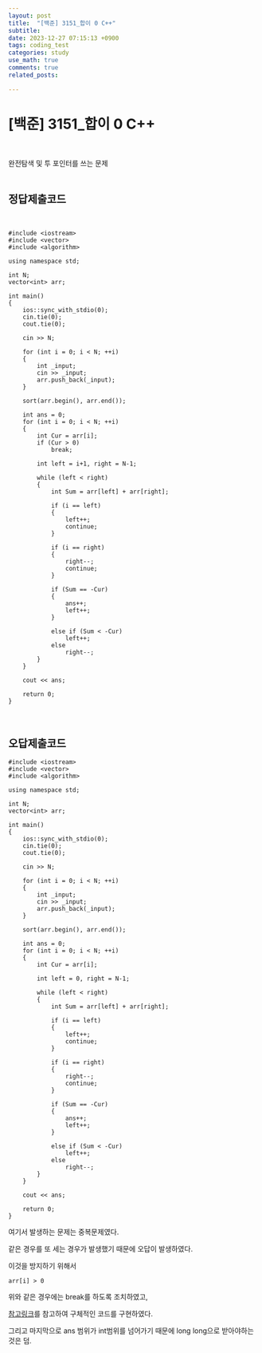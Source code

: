 ```yaml
---
layout: post
title:  "[백준] 3151_합이 0 C++"
subtitle:   
date: 2023-12-27 07:15:13 +0900
tags: coding_test
categories: study
use_math: true
comments: true
related_posts:

---
```


# [백준] 3151_합이 0 C++<br/>
<br/>

완전탐색 및 투 포인터를 쓰는 문제<br/>
<br/>

## 정답제출코드<br/>
<br/>

```
#include <iostream>
#include <vector>
#include <algorithm>

using namespace std;

int N;
vector<int> arr;

int main()
{
	ios::sync_with_stdio(0);
	cin.tie(0);
	cout.tie(0);

	cin >> N;

	for (int i = 0; i < N; ++i)
	{
		int _input;
		cin >> _input;
		arr.push_back(_input);
	}

	sort(arr.begin(), arr.end());

	int ans = 0;
	for (int i = 0; i < N; ++i)
	{
		int Cur = arr[i];
		if (Cur > 0)
			break;

		int left = i+1, right = N-1;

		while (left < right)
		{
			int Sum = arr[left] + arr[right];

			if (i == left)
			{
				left++;
				continue;
			}

			if (i == right)
			{
				right--;
				continue;
			}	

			if (Sum == -Cur)
			{
				ans++;
				left++;
			}

			else if (Sum < -Cur)
				left++;
			else
				right--;
		}
	}

	cout << ans;

	return 0;
}
```

<br/>

## 오답제출코드<br/>

```
#include <iostream>
#include <vector>
#include <algorithm>

using namespace std;

int N;
vector<int> arr;

int main()
{
	ios::sync_with_stdio(0);
	cin.tie(0);
	cout.tie(0);

	cin >> N;

	for (int i = 0; i < N; ++i)
	{
		int _input;
		cin >> _input;
		arr.push_back(_input);
	}

	sort(arr.begin(), arr.end());

	int ans = 0;
	for (int i = 0; i < N; ++i)
	{
		int Cur = arr[i];

		int left = 0, right = N-1;

		while (left < right)
		{
			int Sum = arr[left] + arr[right];

			if (i == left)
			{
				left++;
				continue;
			}

			if (i == right)
			{
				right--;
				continue;
			}	

			if (Sum == -Cur)
			{
				ans++;
				left++;
			}

			else if (Sum < -Cur)
				left++;
			else
				right--;
		}
	}

	cout << ans;

	return 0;
}
```

여기서 발생하는 문제는 중복문제였다.<br/>

같은 경우를 또 세는 경우가 발생했기 때문에 오답이 발생하였다.<br/>

이것을 방지하기 위해서

```
arr[i] > 0
```
위와 같은 경우에는 break를 하도록 조치하였고,<br/>

[참고링크](https://skdltm117.tistory.com/71)를 참고하여 구체적인 코드를 구현하였다.<br/>

그리고 마지막으로 ans 범위가 int범위를 넘어가기 때문에 long long으로 받아야하는 것은 덤.<br/>